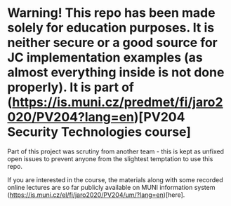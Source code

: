 # Warning! This repo has been made solely for education purposes. It is neither secure or a good source for JC implementation examples (as almost everything inside is not done properly). It is part of (https://is.muni.cz/predmet/fi/jaro2020/PV204?lang=en)[PV204 Security Technologies course] 
Part of this project was scrutiny from another team - this is kept as unfixed open issues to prevent anyone from the slightest temptation to use this repo.

If you are interested in the course, the materials along with some recorded online lectures are so far publicly available on MUNI information system (https://is.muni.cz/el/fi/jaro2020/PV204/um/?lang=en)[here]. 
